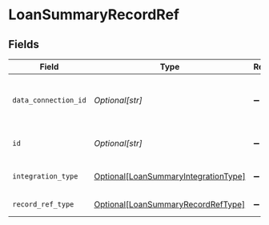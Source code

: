 # LoanSummaryRecordRef


## Fields

| Field                                                                                     | Type                                                                                      | Required                                                                                  | Description                                                                               |
| ----------------------------------------------------------------------------------------- | ----------------------------------------------------------------------------------------- | ----------------------------------------------------------------------------------------- | ----------------------------------------------------------------------------------------- |
| `data_connection_id`                                                                      | *Optional[str]*                                                                           | :heavy_minus_sign:                                                                        | The dataConnectionId the object being referred to is associated with.                     |
| `id`                                                                                      | *Optional[str]*                                                                           | :heavy_minus_sign:                                                                        | The id of the object being referred to.                                                   |
| `integration_type`                                                                        | [Optional[LoanSummaryIntegrationType]](../../models/shared/loansummaryintegrationtype.md) | :heavy_minus_sign:                                                                        | The integration type begin referred to.                                                   |
| `record_ref_type`                                                                         | [Optional[LoanSummaryRecordRefType]](../../models/shared/loansummaryrecordreftype.md)     | :heavy_minus_sign:                                                                        | The datatype being referred to.                                                           |